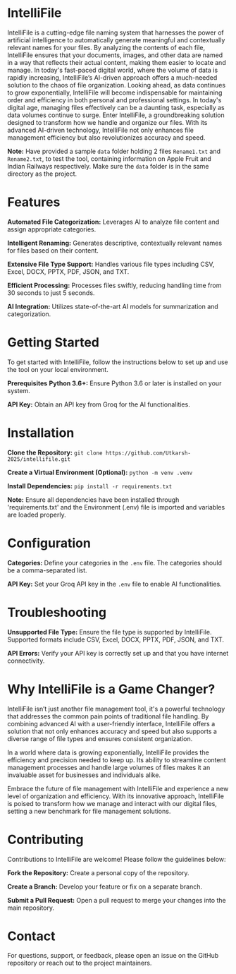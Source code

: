 # IntelliFile
IntelliFile is a cutting-edge file naming system that harnesses the power of artificial intelligence to automatically generate meaningful and contextually relevant names for your files. By analyzing the contents of each file, IntelliFile ensures that your documents, images, and other data are named in a way that reflects their actual content, making them easier to locate and manage. In today's fast-paced digital world, where the volume of data is rapidly increasing, IntelliFile’s AI-driven approach offers a much-needed solution to the chaos of file organization. Looking ahead, as data continues to grow exponentially, IntelliFile will become indispensable for maintaining order and efficiency in both personal and professional settings. In today's digital age, managing files effectively can be a daunting task, especially as data volumes continue to surge. Enter IntelliFile, a groundbreaking solution designed to transform how we handle and organize our files. With its advanced AI-driven technology, IntelliFile not only enhances file management efficiency but also revolutionizes accuracy and speed.

__Note:__ Have provided a sample `data` folder holding 2 files `Rename1.txt` and `Rename2.txt`, to test the tool, containing information on Apple Fruit and Indian Railways respectively. Make sure the `data` folder is in the same directory as the project.

# Features
__Automated File Categorization:__ Leverages AI to analyze file content and assign appropriate categories.

__Intelligent Renaming:__ Generates descriptive, contextually relevant names for files based on their content.

__Extensive File Type Support:__ Handles various file types including CSV, Excel, DOCX, PPTX, PDF, JSON, and TXT.

__Efficient Processing:__ Processes files swiftly, reducing handling time from 30 seconds to just 5 seconds.

__AI Integration:__ Utilizes state-of-the-art AI models for summarization and categorization.

# Getting Started
To get started with IntelliFile, follow the instructions below to set up and use the tool on your local environment.

__Prerequisites__
__Python 3.6+:__ Ensure Python 3.6 or later is installed on your system.

__API Key:__ Obtain an API key from Groq for the AI functionalities.

# Installation
__Clone the Repository:__ `git clone https://github.com/Utkarsh-2025/intellifile.git`

__Create a Virtual Environment (Optional):__ `python -m venv .venv`

__Install Dependencies:__ `pip install -r requirements.txt`

__Note:__ Ensure all dependencies have been installed through 'requirements.txt' and the Environment (.env) file is imported and variables are loaded properly.

# Configuration
__Categories:__ Define your categories in the `.env` file. The categories should be a comma-separated list.

__API Key:__ Set your Groq API key in the `.env` file to enable AI functionalities.

# Troubleshooting
__Unsupported File Type:__ Ensure the file type is supported by IntelliFile. Supported formats include CSV, Excel, DOCX, PPTX, PDF, JSON, and TXT.

__API Errors:__ Verify your API key is correctly set up and that you have internet connectivity.

# Why IntelliFile is a Game Changer?

IntelliFile isn’t just another file management tool, it's a powerful technology that addresses the common pain points of traditional file handling. By combining advanced AI with a user-friendly interface, IntelliFile offers a solution that not only enhances accuracy and speed but also supports a diverse range of file types and ensures consistent organization.

In a world where data is growing exponentially, IntelliFile provides the efficiency and precision needed to keep up. Its ability to streamline content management processes and handle large volumes of files makes it an invaluable asset for businesses and individuals alike.

Embrace the future of file management with IntelliFile and experience a new level of organization and efficiency. With its innovative approach, IntelliFile is poised to transform how we manage and interact with our digital files, setting a new benchmark for file management solutions.

# Contributing
Contributions to IntelliFile are welcome! Please follow the guidelines below:

__Fork the Repository:__ Create a personal copy of the repository.

__Create a Branch:__ Develop your feature or fix on a separate branch.

__Submit a Pull Request:__ Open a pull request to merge your changes into the main repository.

# Contact
For questions, support, or feedback, please open an issue on the GitHub repository or reach out to the project maintainers.


